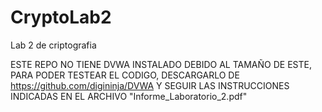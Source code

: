# CryptoLab2
Lab 2 de criptografia

ESTE REPO NO TIENE DVWA INSTALADO DEBIDO AL TAMAÑO DE ESTE, PARA PODER TESTEAR EL CODIGO, DESCARGARLO DE https://github.com/digininja/DVWA
Y SEGUIR LAS INSTRUCCIONES INDICADAS EN EL ARCHIVO "Informe_Laboratorio_2.pdf"
